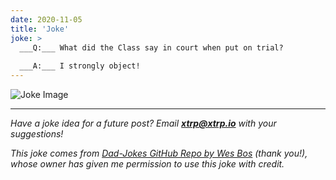 ```yaml
---
date: 2020-11-05
title: 'Joke'
joke: >
  ___Q:___ What did the Class say in court when put on trial?
  
  ___A:___ I strongly object!
---
```


![Joke Image](https://private.xtrp.io/projects/DailyDeveloperJokes/public_image_server/images/5e12592cb43a5.png)

---
*Have a joke idea for a future post? Email **[xtrp@xtrp.io](mailto:xtrp@xtrp.io)** with your suggestions!*

*This joke comes from [Dad-Jokes GitHub Repo by Wes Bos](https://github.com/wesbos/dad-jokes) (thank you!), whose owner has given me permission to use this joke with credit.*

<!-- 
Joke text:
**Q:** What did the Class say in court when put on trial?

**A:** I strongly object!
 -->

